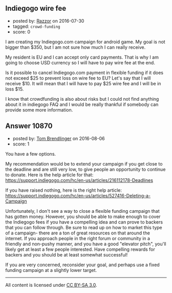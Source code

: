 ## Indiegogo wire fee

- posted by: [Razzor](https://stackexchange.com/users/3613585/razzor) on 2016-07-30
- tagged: `crowd-funding`
- score: 0

I am creating my Indiegogo.com campaign for android game. My goal is not bigger than $350, but I am not sure how much I can really receive.

My resident is EU and I can accept only card payments. That is why I am going to choose USD currency so I will have to pay wire fee at the end. 

Is it possible to cancel Indiegogo.com payment in flexible funding if it does not exceed $25 to prevent loss on wire fee to EU? Let's say that I will receive $10. It will mean that I will have to pay $25 wire fee and I will be in loss $15.

I know that crowdfunding is also about risks but I could not find anything about it in indiegogo FAQ and I would be really thankful if somebody can provide some more information.


## Answer 10870

- posted by: [Tom Brendlinger](https://stackexchange.com/users/5456589/tom-brendlinger) on 2016-08-06
- score: 1

You have a few options. 

My recommendation would be to extend your campaign if you get close to the deadline and are still very low, to give people an opportunity to continue to donate. Here is the help article for that: https://support.indiegogo.com/hc/en-us/articles/216112178-Deadlines

If you have raised nothing, here is the right help article: https://support.indiegogo.com/hc/en-us/articles/527416-Deleting-a-Campaign

Unfortunately, I don't see a way to close a flexible funding campaign that has gotten money. However, you should be able to make enough to cover the Indiegogo fees if you have a compelling idea and can prove to backers that you can follow through. Be sure to read up on how to market this type of a campaign- there are a ton of great resources on that around the internet. If you approach people in the right forum or community in a friendly and non-pushy manner, and you have a good "elevator pitch", you'll likely get at least a few people interested. Have compelling rewards for backers and you should be at least somewhat successful!

If you are very concerned, reconsider your goal, and perhaps use a fixed funding campaign at a slightly lower target.



---

All content is licensed under [CC BY-SA 3.0](https://creativecommons.org/licenses/by-sa/3.0/).
